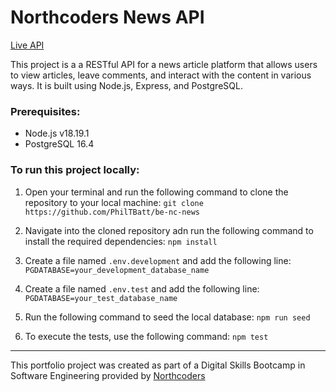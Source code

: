 # Northcoders News API

[Live API](https://nc-news-7miy.onrender.com/api)

This project is a a RESTful API for a news article platform that allows users to view articles, leave comments, and interact with the content in various ways. It is built using Node.js, Express, and PostgreSQL.

### Prerequisites:
- Node.js v18.19.1
- PostgreSQL 16.4

### To run this project locally:

1. Open your terminal and run the following command to clone the repository to your local machine:
`git clone https://github.com/PhilTBatt/be-nc-news`

2. Navigate into the cloned repository adn run the following command to install the required dependencies:
`npm install`

3. Create a file named `.env.development` and add the following line:
`PGDATABASE=your_development_database_name`

4. Create a file named `.env.test` and add the following line:
`PGDATABASE=your_test_database_name`

5. Run the following command to seed the local database:
`npm run seed`

6. To execute the tests, use the following command:
`npm test`

--- 

This portfolio project was created as part of a Digital Skills Bootcamp in Software Engineering provided by [Northcoders](https://northcoders.com/)
